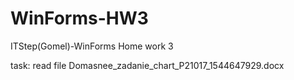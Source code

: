 # WinForms-HW3
ITStep(Gomel)-WinForms Home work 3

task: read file Domasnee_zadanie_chart_P21017_1544647929.docx
